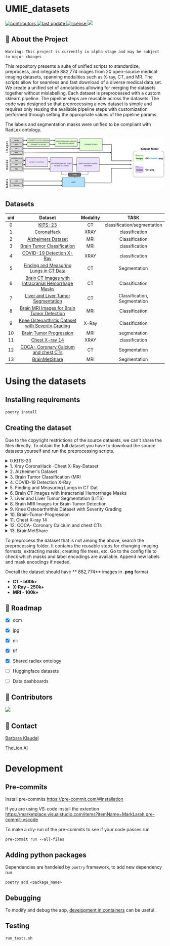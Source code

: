 # UMIE_datasets

<!-- Badges -->
<p>
  <a href="https://github.com/TheLion-ai/UMIE_datasets/graphs/contributors">
    <img src="https://img.shields.io/github/contributors/TheLion-ai/UMIE_datasets" alt="contributors" />
  </a>
  <a href="">
    <img src="https://img.shields.io/github/last-commit/TheLion-ai/UMIE_datasets" alt="last update" />
  </a>
  <a href="https://creativecommons.org/licenses/by-nc-sa/4.0/">
    <img src="https://img.shields.io/badge/License-CC%20BY--NC--SA%204.0-lightgrey.svg" alt="license" />
  </a>
  <a hread="https://github.com/TheLion-ai/UMIE_datasets/actions/workflows/python-app.yml">
  <img src="https://github.com/TheLion-ai/UMIE_datasets/actions/workflows/python-app.yml/badge.svg?branch=main" />
  </a>

</p>


<!-- Table of Contents -->


<!-- About the Project -->
## 🤩 About the Project
```
Warning: This project is currently in alpha stage and may be subject to major changes
```

This repository presents a suite of unified scripts to standardize, preprocess, and integrate 882,774 images from 20 open-source medical imaging datasets, spanning modalities such as X-ray, CT, and MR. The scripts allow for seamless and fast download of a diverse medical data set. We create a unified set of annotations allowing for merging the datasets together without mislabelling. Each dataset is preprocessed with a custom sklearn pipeline. The pipeline steps are reusable across the datasets. The code was designed so that preorocessing a new dataset is simple and requires only reusing the available pipeline steps with customization performed through setting the appropriate values of the pipeline params.

The labels and segmentation masks were unified to be compliant with RadLex ontology.


![Preprocessing_modules](dataset_modules.png)



## Datasets
| uid | Dataset | Modality | TASK |
| :------:| :------:| :--------:|:-------:|
| 0 | [KITS-23](https://kits-challenge.org/kits23/)   | CT | classification/segmentation|
| 1 | [CoronaHack](https://www.kaggle.com/datasets/praveengovi/coronahack-chest-xraydataset) | XRAY | classification|
| 2 | [Alzheimers Dataset](https://www.kaggle.com/datasets/tourist55/alzheimers-dataset-4-class-of-images)	| MRI | Classification |
| 3 | [Brain Tumor Classification](https://www.kaggle.com/datasets/sartajbhuvaji/brain-tumor-classification-mri) | MRI | classification|
| 4 | [COVID-19 Detection X-Ray](https://www.kaggle.com/datasets/darshan1504/covid19-detection-xray-dataset) | XRAY | classification |
| 5 | [Finding and Measuring Lungs in CT Data](https://www.kaggle.com/datasets/kmader/finding-lungs-in-ct-data)	| CT | Segmentation |
| 6 | [Brain CT Images with Intracranial Hemorrhage Masks](https://www.kaggle.com/datasets/vbookshelf/computed-tomography-ct-images)	| CT | Classification |
| 7 | [Liver and Liver Tumor Segmentation](https://www.kaggle.com/datasets/andrewmvd/lits-png)| CT | Classification, Segmentation |
| 8 | [Brain MRI Images for Brain Tumor Detection](https://www.kaggle.com/datasets/jjprotube/brain-mri-images-for-brain-tumor-detection) | MRI | Classification |
| 9 | [Knee Osteoarthritis Dataset with Severity Grading](https://www.kaggle.com/datasets/shashwatwork/knee-osteoarthritis-dataset-with-severity)	|	X-Ray | Classification |
| 10 | [Brain Tumor Progression](https://www.cancerimagingarchive.net/collection/brain-tumor-progression/) | MRI | segmentation|
| 11 | [Chest X-ray 14](https://nihcc.app.box.com/v/ChestXray-NIHCC/folder/36938765345) | XRAY | classification|
| 12 | [COCA- Coronary Calcium and chest CTs](https://stanfordaimi.azurewebsites.net/datasets/e8ca74dc-8dd4-4340-815a-60b41f6cb2aa) | CT | Segmentation |
| 13 | [BrainMetShare](https://aimi.stanford.edu/brainmetshare) | MRI | Segmentation |


# **Using the datasets**
## Installing requirements
```bash
poetry install
```
## Creating the dataset
Due to the copyright restrictions of the source datasets, we can't share the files directly. To obtain the full dataset you have to download the source datasets yourself and run the preprocessing scripts.
<details>
  <summary>0.KITS-23</summary>

  ### KITS-23

  1. Clone the [KITS-23 repository](https://github.com/neheller/kits23).
  2. Enter the KITS-23 directory and install the packages with pip.
        ```bash
        cd kits23
        pip3 install -e .
        ```
  3. Run the following command to download the data to the `dataset/` folder.
        ```
        kits23_download_data
        ```
  4. Fill in the `source_path` and `target_path` `KITS-23Pipeline()` in `config/runner_config.py`.
        e.g.
        ```python
         KITS23Pipeline(
              path_args={
                  "source_path": "kits23/dataset",  # Path to the dataset directory in KITS23 repo
                  "target_path": TARGET_PATH,
                  "labels_path": "kits23/dataset/kits23.json",  # Path to kits23.json
              },
              dataset_args=dataset_config.KITS23
          ),
        ```

</details>
<details>
  <summary>1. Xray CoronaHack -Chest X-Ray-Dataset</summary>

**1. Xray CoronaHack -Chest X-Ray-Dataset**
  1. Go to [CoronaHack](https://www.kaggle.com/datasets/praveengovi/coronahack-chest-xraydataset) page on Kaggle.
  2. Login to your Kaggle account.
  3. Download the data.
  4. Extract `archive.zip`.
  5. Fill in the `source_path` to the location of the `archive` folder in `CoronaHackPipeline()` in `config/runner_config.py`.

</details>
<details>
  <summary>2. Alzheimer's Dataset</summary>

**2. Alzheimer's Dataset ( 4 class of Images)**
1. Go to [Alzheimer's Dataset](https://www.kaggle.com/datasets/tourist55/alzheimers-dataset-4-class-of-images) page on Kaggle.
2. Login to your Kaggle account.
3. Download the data.
4. Extract `archive.zip`.
5. Fill in the `source_path` to the location of the `archive` folder in `AlzheimersPipeline()` in `config/runner_config.py`.

</details>


<details>
  <summary>3. Brain Tumor Classification (MRI</summary>

**3. Brain Tumor Classification (MRI)**
1. Go to [Brain Tumor Classification](https://www.kaggle.com/datasets/nikhilpandey360/chest-xray-masks-and-labels) page on Kaggle.
  2. Login to your Kaggle account.
  3. Download the data.
  4. Extract `archive.zip`.
  5. Fill in the `source_path` to the location of the `archive` folder in `BrainTumorClassificationPipeline()` in `config/runner_config.py`.

</details>

<details>
  <summary>4. COVID-19 Detection X-Ray</summary>

**4. COVID-19 Detection X-Ray**
  1. Go to [COVID-19 Detection X-Ray](https://www.kaggle.com/datasets/darshan1504/covid19-detection-xray-dataset) page on Kaggle.
  2. Login to your Kaggle account.
  3. Download the data.
  4. Extract `archive.zip`.
  5. REMOVE **TrainData** folder. We do not want augmented data at this stage.
  5. Fill in the `source_path` to the location of the `archive` folder in `COVID19DetectionPipeline()` in `config/runner_config.py`.

</details>

<details>
  <summary>5. Finding and Measuring Lungs in CT Dat</summary>

**5. Finding and Measuring Lungs in CT Data**
  1.  Go to [Finding and Measuring Lungs in CT Data](https://www.kaggle.com/datasets/kmader/finding-lungs-in-ct-data) page on Kaggle.
  2. Login to your Kaggle account.
  3. Download the data.
  4. Extract `archive.zip`.
  5. Fill in the `source_path` to the location of the `archive/2d_images` folder in `FindingAndMeasuringLungsPipeline()` in `config/runner_config.py`. Fill in `masks_path` with the location of the `archive/2d_masks` folder.

</details>

<details>
  <summary>6. Brain CT Images with Intracranial Hemorrhage Masks</summary>

**6. Brain CT Images with Intracranial Hemorrhage Masks**
  1. Go to [Brain With Intracranial Hemorrhage](https://www.kaggle.com/datasets/vbookshelf/computed-tomography-ct-images) page on Kaggle.
  2. Login to your Kaggle account.
  3. Download the data.
  4. Extract `archive.zip`.
  5. Fill in the `source_path` to the location of the `archive` folder in `BrainWithIntracranialHemorrhagePipeline()` in `config/runner_config.py`. Fill in `masks_path` with the same path as the `source_path`.

</details>

<details>
  <summary>7. Liver and Liver Tumor Segmentation (LITS)</summary>

**7. Liver and Liver Tumor Segmentation (LITS)**
  1. Go to   [Liver and Liver Tumor Segmentation](https://www.kaggle.com/datasets/andrewmvd/lits-png).
  2. Login to your Kaggle account.
  3. Download the data.
  4. Extract `archive.zip`.
  5. Fill in the `source_path` to the location of the `archive` folder in `COVID19DetectionPipeline()` in `config/runner_config.py`. Fill in `masks_path` too.

</details>

<details>
  <summary>8. Brain MRI Images for Brain Tumor Detection</summary>

**8. Brain MRI Images for Brain Tumor Detection**
  1. Go to [Brain MRI Images for Brain Tumor Detection](https://www.kaggle.com/datasets/jjprotube/brain-mri-images-for-brain-tumor-detection) page on Kaggle.
  2. Login to your Kaggle account.
  3. Download the data.
  4. Extract `archive.zip`.
  5. Fill in the `source_path` to the location of the `archive` folder in `BrainTumorDetectionPipeline()` in `config/runner_config.py`.

</details>

<details>
  <summary>9. Knee Osteoarthrithis Dataset with Severity Grading</summary>

**9. Knee Osteoarthrithis Dataset with Severity Grading**
    1. Go to [Knee Osteoarthritis Dataset with Severity Grading](https://www.kaggle.com/datasets/shashwatwork/knee-osteoarthritis-dataset-with-severity).
    2. Login to your Kaggle account.
    3. Download the data.
    4. Extract `archive.zip`.
    5. Fill in the `source_path` to the location of the `archive` folder in `COVID19DetectionPipeline()` in `config/runner_config.py`.

</details>


<details>
  <summary>10. Brain-Tumor-Progression</summary>

**10. Brain-Tumor-Progression**
  1. Go to [Brain Tumor Progression](https://wiki.cancerimagingarchive.net/display/Public/Brain-Tumor-Progression#339481190e2ccc0d07d7455ab87b3ebb625adf48) dataset from the cancer imaging archive.

</details>

<details>
  <summary>11. Chest X-ray 14</summary>

**11. Chest X-ray 14**
  1. Go to [Chest X-ray 14](https://nihcc.app.box.com/v/ChestXray-NIHCC/folder/36938765345).
  2. Create an account.
  3. Download the `images` folder and `DataEntry2017_v2020.csv`.

</details>


<details>
  <summary>12. COCA- Coronary Calcium and chest CTs</summary>

**12. COCA- Coronary Calcium and chest CTs**
  1. Go to [COCA- Coronary Calcium and chest CTs](https://stanfordaimi.azurewebsites.net/datasets/e8ca74dc-8dd4-4340-815a-60b41f6cb2aa).
  2. Log in or sign up for a Stanford AIMI account.
  3. Fill in your contact details.
  4. Download the data with [azcopy](https://learn.microsoft.com/en-us/azure/storage/common/storage-use-azcopy-v10).
  5. Fill in the `source_path` with the location of the `cocacoronarycalciumandchestcts-2/Gated_release_final/patient` folder. Fill in `masks_path` with `cocacoronarycalciumandchestcts-2/Gated_release_final/calcium_xml` xml file.
</details>


<details>
  <summary>13. BrainMetShare</summary>

**13. BrainMetShare**
  1. Go to [BrainMetShare](https://aimi.stanford.edu/brainmetshare).
  2. Log in or sign up for a Stanford AIMI account.
  3. Fill in your contact details.
  4. Download the data with [azcopy](https://learn.microsoft.com/en-us/azure/storage/common/storage-use-azcopy-v10).
</details>


To preprocess the dataset that is not among the above, search the preprocessing folder. It contains the reusable steps for changing imaging formats, extracting masks, creating file trees, etc. Go to the config file to check which masks and label encodings are available. Append new labels and mask encodings if needed.

Overall the dataset should have ** 882,774** images in **.png** format
* **CT - 500k+**
* **X-Ray - 250k+**
* **MRI - 100k+**

## 🎯 Roadmap
- [X] dcm
- [x] jpg
- [x] nii
- [x] tif
- [x] Shared radlex ontology
- [ ] Huggingface datasets
- [ ] Data dashboards


<!-- Contributing -->
## :wave: Contributors

<a href="https://github.com/TheLion-ai/UMIE_datasets/graphs/contributors">
  <img src="https://contrib.rocks/image?repo=TheLion-ai/UMIE_datasets" />
</a>

<!-- Contact -->
## :handshake: Contact

[Barbara Klaudel](https://www.linkedin.com/in/barbara-klaudel/)

[TheLion.AI](https://www.linkedin.com/company/53394525/)


# Development
## Pre-commits
Install pre-commits
https://pre-commit.com/#installation

If you are using VS-code install the extention https://marketplace.visualstudio.com/items?itemName=MarkLarah.pre-commit-vscode

To make a dry-run of the pre-commits to see if your code passes run
```
pre-commit run --all-files
```


## Adding python packages
Dependencies are handeled by `poetry` framework, to add new dependency run
```
poetry add <package_name>
```

## Debugging

To modify and debug the app, [development in containers](https://davidefiocco.github.io/debugging-containers-with-vs-code) can be useful .

## Testing
```bash
run_tests.sh
```
